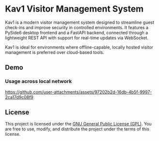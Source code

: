 # Kav1 Visitor Management System

Kav1 is a modern visitor management system designed to streamline guest check-ins and improve security in controlled environments.
It features a PySide6 desktop frontend and a FastAPI backend, connected through a lightweight REST API with support for real-time updates via WebSocket.

Kav1 is ideal for environments where offline-capable, locally hosted visitor management is preferred over cloud-based tools.
## Demo 

### Usage across local network
https://github.com/user-attachments/assets/97202b2d-16db-4b5f-9997-2ca17d9c08f9

## License

This project is licensed under the [GNU General Public License (GPL)](https://www.gnu.org/licenses/gpl-3.0.html). You are free to use, modify, and distribute the project under the terms of this license.
